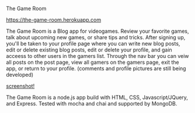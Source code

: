 The Game Room

https://the-game-room.herokuapp.com


The Game Room is a Blog app for videogames. Review your favorite games, talk about upcoming new games, or share tips and tricks. After signing up, you'll be taken
to your profile page where you can write new blog posts, edit or delete existing blog posts, edit or delete your profile, and gain acceess to other users in the 
gamers list. Through the nav bar you can veiw all posts on the post page, view all gamers on the gamers page, exit the app, or return to your profile. 
(comments and profile pictures are still being developed)

[screenshot!](/landing.png)


The Game Room is a node.js app build with HTML, CSS, Javascript/JQuery, and Express. Tested with mocha and chai and supported by MongoDB.